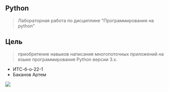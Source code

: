 ##  Python
> Лабораторная работа по дисциплине "Программирование на python"
## Цель
>  приобретение навыков написания многопоточных приложений на языке программирования Python версии 3.x.
- ИТС-б-о-22-1
- Баканов Артем
  
![](https://techtelegraph.co.uk/wp-content/uploads/2022/10/cross-platform.jpg)
